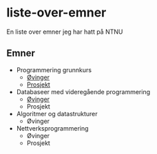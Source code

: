 # liste-over-emner
En liste over emner jeg har hatt på NTNU

## Emner
- Programmering grunnkurs
  - [Øvinger](https://github.com/Knutakir/ProgrammeringsOvinger1kl)
  - [Prosjekt](https://github.com/Knutakir/Legoboys-15)
- Databaseer med videregående programmering
  - [Øvinger](https://github.com/Knutakir/Databaser-med-videregaaende-programmering)
  - Prosjekt
- Algoritmer og datastrukturer
  - Øvinger
- Nettverksprogrammering
  - Øvinger
  - Prosjekt
